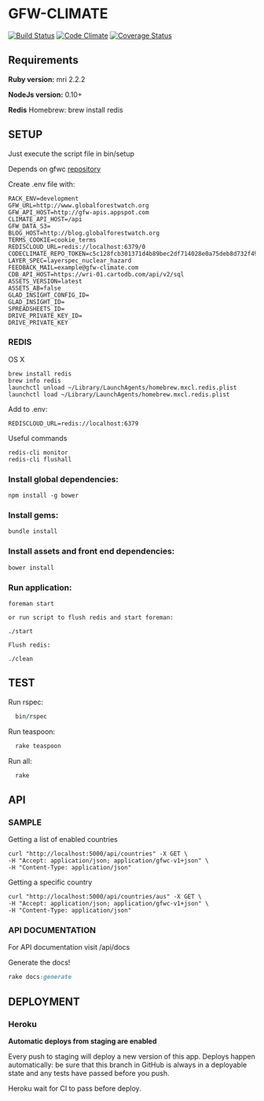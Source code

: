 # GFW-CLIMATE #

[![Build Status](https://travis-ci.org/Vizzuality/gfw-climate.svg?branch=develop)](https://travis-ci.org/Vizzuality/gfw-climate) [![Code Climate](https://codeclimate.com/github/Vizzuality/gfw-climate/badges/gpa.svg)](https://codeclimate.com/github/Vizzuality/gfw-climate) [![Coverage Status](https://coveralls.io/repos/Vizzuality/gfw-climate/badge.svg?branch=develop&service=github)](https://coveralls.io/github/Vizzuality/gfw-climate?branch=develop)

## Requirements ##

  **Ruby version:** mri 2.2.2

  **NodeJs version:** 0.10+

  **Redis** Homebrew: brew install redis

## SETUP ##

Just execute the script file in bin/setup

  Depends on gfwc [repository](https://github.com/Vizzuality/gfw-climate)

  Create .env file with:

```
RACK_ENV=development
GFW_URL=http://www.globalforestwatch.org
GFW_API_HOST=http://gfw-apis.appspot.com
CLIMATE_API_HOST=/api
GFW_DATA_S3=
BLOG_HOST=http://blog.globalforestwatch.org
TERMS_COOKIE=cookie_terms
REDISCLOUD_URL=redis://localhost:6379/0
CODECLIMATE_REPO_TOKEN=c5c128fcb301371d4b89bec2df714028e0a75deb8d732f49f922626aa84c3524
LAYER_SPEC=layerspec_nuclear_hazard
FEEDBACK_MAIL=example@gfw-climate.com
CDB_API_HOST=https://wri-01.cartodb.com/api/v2/sql
ASSETS_VERSION=latest
ASSETS_AB=false
GLAD_INSIGHT_CONFIG_ID=
GLAD_INSIGHT_ID=
SPREADSHEETS_ID=
DRIVE_PRIVATE_KEY_ID=
DRIVE_PRIVATE_KEY
```

### REDIS ###

OS X
```
brew install redis
brew info redis
launchctl unload ~/Library/LaunchAgents/homebrew.mxcl.redis.plist
launchctl load ~/Library/LaunchAgents/homebrew.mxcl.redis.plist
```
Add to .env:

```
REDISCLOUD_URL=redis://localhost:6379
```
Useful commands

```
redis-cli monitor
redis-cli flushall
```

### Install global dependencies: ###

    npm install -g bower

### Install gems: ###

    bundle install

### Install assets and front end dependencies: ###

    bower install

### Run application: ###

    foreman start

    or run script to flush redis and start foreman:

    ./start

    Flush redis:

    ./clean

## TEST ##

  Run rspec:
  ```ruby
    bin/rspec
  ```
  Run teaspoon:
  ```ruby
    rake teaspoon
  ```
  Run all:
  ```ruby
    rake
  ```

## API ##

### SAMPLE ###

  Getting a list of enabled countries

    curl "http://localhost:5000/api/countries" -X GET \
    -H "Accept: application/json; application/gfwc-v1+json" \
    -H "Content-Type: application/json"

  Getting a specific country

    curl "http://localhost:5000/api/countries/aus" -X GET \
    -H "Accept: application/json; application/gfwc-v1+json" \
    -H "Content-Type: application/json"

### API DOCUMENTATION ###

   For API documentation visit /api/docs

   Generate the docs!

```ruby
rake docs:generate
```

## DEPLOYMENT ##

### Heroku ###

**Automatic deploys from  staging are enabled**

Every push to staging will deploy a new version of this app.
Deploys happen automatically: be sure that this branch in GitHub is always in
a deployable state and any tests have passed before you push.

Heroku wait for CI to pass before deploy.
